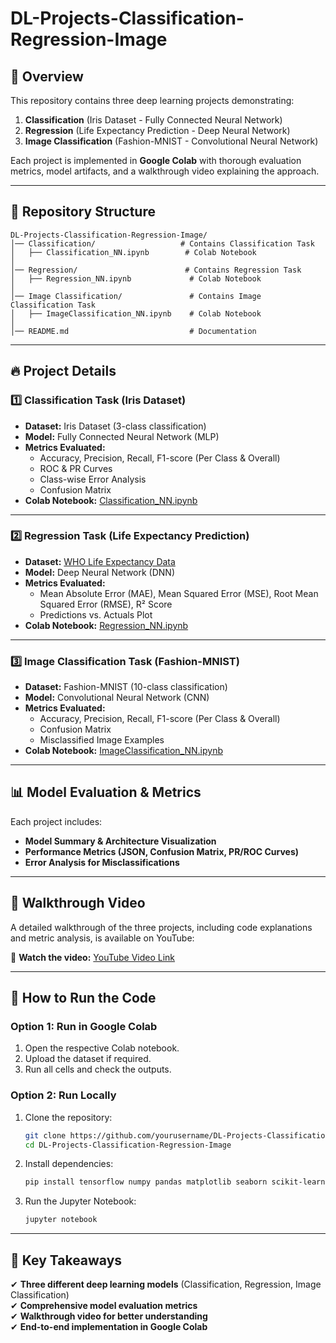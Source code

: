 # DL-Projects-Classification-Regression-Image

## 📌 Overview
This repository contains three deep learning projects demonstrating:
1. **Classification** (Iris Dataset - Fully Connected Neural Network)
2. **Regression** (Life Expectancy Prediction - Deep Neural Network)
3. **Image Classification** (Fashion-MNIST - Convolutional Neural Network)

Each project is implemented in **Google Colab** with thorough evaluation metrics, model artifacts, and a walkthrough video explaining the approach.

---

## 📂 Repository Structure
```
DL-Projects-Classification-Regression-Image/
│── Classification/                   # Contains Classification Task
│   ├── Classification_NN.ipynb        # Colab Notebook
│
│── Regression/                        # Contains Regression Task
│   ├── Regression_NN.ipynb             # Colab Notebook
│
│── Image Classification/               # Contains Image Classification Task
│   ├── ImageClassification_NN.ipynb    # Colab Notebook
│
│── README.md                           # Documentation
```

---

## 🔥 Project Details

### **1️⃣ Classification Task (Iris Dataset)**
- **Dataset:** Iris Dataset (3-class classification)
- **Model:** Fully Connected Neural Network (MLP)
- **Metrics Evaluated:**
  - Accuracy, Precision, Recall, F1-score (Per Class & Overall)
  - ROC & PR Curves
  - Class-wise Error Analysis
  - Confusion Matrix
- **Colab Notebook:** [Classification_NN.ipynb](https://colab.research.google.com/drive/1Lt0YdRiRIo-VQmQ0a7Ux53gMOJlRIY8g?usp=sharing)

---

### **2️⃣ Regression Task (Life Expectancy Prediction)**
- **Dataset:** [WHO Life Expectancy Data](https://www.kaggle.com/datasets/kumarajarshi/life-expectancy-who)
- **Model:** Deep Neural Network (DNN)
- **Metrics Evaluated:**
  - Mean Absolute Error (MAE), Mean Squared Error (MSE), Root Mean Squared Error (RMSE), R² Score
  - Predictions vs. Actuals Plot
- **Colab Notebook:** [Regression_NN.ipynb](https://colab.research.google.com/drive/1ugxrELaXSEbwLeqKK_lCwocUxKeQ6wVW?usp=sharing)

---

### **3️⃣ Image Classification Task (Fashion-MNIST)**
- **Dataset:** Fashion-MNIST (10-class classification)
- **Model:** Convolutional Neural Network (CNN)
- **Metrics Evaluated:**
  - Accuracy, Precision, Recall, F1-score (Per Class & Overall)
  - Confusion Matrix
  - Misclassified Image Examples
- **Colab Notebook:** [ImageClassification_NN.ipynb](https://colab.research.google.com/drive/18XErRpzxCd2AmeUkMVDnfs4zEydPgZA8?usp=sharing)

---

## 📊 Model Evaluation & Metrics
Each project includes:
- **Model Summary & Architecture Visualization**
- **Performance Metrics (JSON, Confusion Matrix, PR/ROC Curves)**
- **Error Analysis for Misclassifications**

---

## 🎥 Walkthrough Video
A detailed walkthrough of the three projects, including code explanations and metric analysis, is available on YouTube:

📌 **Watch the video:** [YouTube Video Link](#)

---

## 🔧 How to Run the Code
### **Option 1: Run in Google Colab**
1. Open the respective Colab notebook.
2. Upload the dataset if required.
3. Run all cells and check the outputs.

### **Option 2: Run Locally**
1. Clone the repository:
   ```sh
   git clone https://github.com/yourusername/DL-Projects-Classification-Regression-Image.git
   cd DL-Projects-Classification-Regression-Image
   ```
2. Install dependencies:
   ```sh
   pip install tensorflow numpy pandas matplotlib seaborn scikit-learn
   ```
3. Run the Jupyter Notebook:
   ```sh
   jupyter notebook
   ```

---

## 🔑 Key Takeaways
✔ **Three different deep learning models** (Classification, Regression, Image Classification)  
✔ **Comprehensive model evaluation metrics**  
✔ **Walkthrough video for better understanding**  
✔ **End-to-end implementation in Google Colab**  


